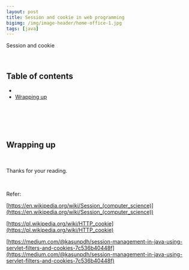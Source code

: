 ```yaml
---
layout: post
title: Session and cookie in web programming
bigimg: /img/image-header/home-office-1.jpg
tags: [java]
---
```


Session and cookie

<br>

## Table of contents
- 
- [Wrapping up](#wrapping-up)

<br>

## 




<br>

## Wrapping up




<br>

Thanks for your reading.

<br>

Refer: 

[https://en.wikipedia.org/wiki/Session_(computer_science)](https://en.wikipedia.org/wiki/Session_(computer_science))

[https://pl.wikipedia.org/wiki/HTTP_cookie](https://pl.wikipedia.org/wiki/HTTP_cookie)

[https://medium.com/@kasunpdh/session-management-in-java-using-servlet-filters-and-cookies-7c536b40448f](https://medium.com/@kasunpdh/session-management-in-java-using-servlet-filters-and-cookies-7c536b40448f)

